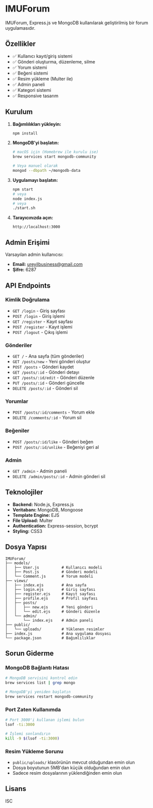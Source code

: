 # IMUForum

IMUForum, Express.js ve MongoDB kullanılarak geliştirilmiş bir forum uygulamasıdır.

## Özellikler

- ✅ Kullanıcı kayıt/giriş sistemi
- ✅ Gönderi oluşturma, düzenleme, silme
- ✅ Yorum sistemi
- ✅ Beğeni sistemi
- ✅ Resim yükleme (Multer ile)
- ✅ Admin paneli
- ✅ Kategori sistemi
- ✅ Responsive tasarım

## Kurulum

1. **Bağımlılıkları yükleyin:**
   ```bash
   npm install
   ```

2. **MongoDB'yi başlatın:**
   ```bash
   # macOS için (Homebrew ile kurulu ise)
   brew services start mongodb-community
   
   # Veya manuel olarak
   mongod --dbpath ~/mongodb-data
   ```

3. **Uygulamayı başlatın:**
   ```bash
   npm start
   # veya
   node index.js
   # veya
   ./start.sh
   ```

4. **Tarayıcınızda açın:**
   ```
   http://localhost:3000
   ```

## Admin Erişimi

Varsayılan admin kullanıcısı:
- **Email:** ureyilbusiness@gmail.com
- **Şifre:** 6287

## API Endpoints

### Kimlik Doğrulama
- `GET /login` - Giriş sayfası
- `POST /login` - Giriş işlemi
- `GET /register` - Kayıt sayfası
- `POST /register` - Kayıt işlemi
- `POST /logout` - Çıkış işlemi

### Gönderiler
- `GET /` - Ana sayfa (tüm gönderiler)
- `GET /posts/new` - Yeni gönderi oluştur
- `POST /posts` - Gönderi kaydet
- `GET /posts/:id` - Gönderi detayı
- `GET /posts/:id/edit` - Gönderi düzenle
- `PUT /posts/:id` - Gönderi güncelle
- `DELETE /posts/:id` - Gönderi sil

### Yorumlar
- `POST /posts/:id/comments` - Yorum ekle
- `DELETE /comments/:id` - Yorum sil

### Beğeniler
- `POST /posts/:id/like` - Gönderi beğen
- `POST /posts/:id/unlike` - Beğeniyi geri al

### Admin
- `GET /admin` - Admin paneli
- `DELETE /admin/posts/:id` - Admin gönderi sil

## Teknolojiler

- **Backend:** Node.js, Express.js
- **Veritabanı:** MongoDB, Mongoose
- **Template Engine:** EJS
- **File Upload:** Multer
- **Authentication:** Express-session, bcrypt
- **Styling:** CSS3

## Dosya Yapısı

```
IMUForum/
├── models/
│   ├── User.js          # Kullanıcı modeli
│   ├── Post.js          # Gönderi modeli
│   └── Comment.js       # Yorum modeli
├── views/
│   ├── index.ejs        # Ana sayfa
│   ├── login.ejs        # Giriş sayfası
│   ├── register.ejs     # Kayıt sayfası
│   ├── profile.ejs      # Profil sayfası
│   ├── posts/
│   │   ├── new.ejs      # Yeni gönderi
│   │   └── edit.ejs     # Gönderi düzenle
│   └── admin/
│       └── index.ejs    # Admin paneli
├── public/
│   └── uploads/         # Yüklenen resimler
├── index.js             # Ana uygulama dosyası
└── package.json         # Bağımlılıklar
```

## Sorun Giderme

### MongoDB Bağlantı Hatası
```bash
# MongoDB servisini kontrol edin
brew services list | grep mongo

# MongoDB'yi yeniden başlatın
brew services restart mongodb-community
```

### Port Zaten Kullanımda
```bash
# Port 3000'i kullanan işlemi bulun
lsof -ti:3000

# İşlemi sonlandırın
kill -9 $(lsof -ti:3000)
```

### Resim Yükleme Sorunu
- `public/uploads/` klasörünün mevcut olduğundan emin olun
- Dosya boyutunun 5MB'dan küçük olduğundan emin olun
- Sadece resim dosyalarının yüklendiğinden emin olun

## Lisans

ISC


